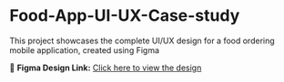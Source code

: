 # Food-App-UI-UX-Case-study
This project showcases the complete UI/UX design for a food ordering mobile application, created using Figma

🔗 **Figma Design Link:** [Click here to view the design](https://www.figma.com/design/P9bvcRDZhJId9pYceJqyVU/Untitled?node-id=1-1282&t=ubc3g4FqPr6a2cNz-1)
